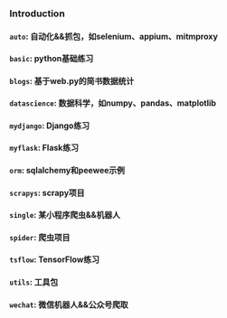 ### Introduction

#### `auto`: 自动化&&抓包，如selenium、appium、mitmproxy
#### `basic`: python基础练习
#### `blogs`: 基于web.py的简书数据统计
#### `datascience`: 数据科学，如numpy、pandas、matplotlib
#### `mydjango`: Django练习
#### `myflask`: Flask练习
#### `orm`: sqlalchemy和peewee示例
#### `scrapys`: scrapy项目
#### `single`: 某小程序爬虫&&机器人
#### `spider`: 爬虫项目
#### `tsflow`: TensorFlow练习
#### `utils`: 工具包
#### `wechat`: 微信机器人&&公众号爬取